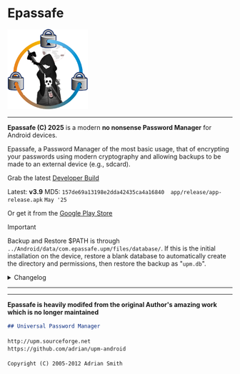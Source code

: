 # Epassafe

![logo](https://github.com/appatalks/Epassafe/blob/main/app/src/main/res/drawable/logo.png?raw=true)

---

**Epassafe (C) 2025** is a modern **no nonsense Password Manager** for Android devices.

Epassafe, a Password Manager of the most basic usage, that of encrypting your passwords using modern cryptography and allowing backups to be made to an external device (e.g., sdcard). 

Grab the latest [Developer Build](https://github.com/appatalks/Epassafe/raw/refs/heads/main/app/release/app-release.apk)

Latest: **v3.9** MD5: ```157de69a13198e2dda42435ca4a16840  app/release/app-release.apk``` ```May '25```

Or get it from the [Google Play Store](https://play.google.com/store/apps/details?id=com.epassafe.upm&pcampaignid=web_share)

> [!IMPORTANT]
> Backup and Restore $PATH is through `../Android/data/com.epassafe.upm/files/database/`. If this is the initial installation on the device, restore a blank database to automatically create the directory and permissions, then restore the backup as "`upm.db`".

<details>

<summary>Changelog</summary>

```markdown
***History***

 - **v3.9**: Code cleanup, corrections - Argon2id not used.  
 - **v3.8**: (May 2025) Major updates, including modern cryptography options, export-to-cvs, bug fixes
 - **v3.7**: Android SDK Target 35; Minor updates, bug fixes.
 - **v3.5**: General update, moved to [github.com/appatalks/Epassafe](https://github.com/appatalks/Epassafe)
 - **v3.2**: Tweaked Exit code for better performance
 - **v3.1**: Resolved Clipboard Sensitive Data copy issue on Main View
 - **v3.0**: Play Store Release Candidate: Backups stored in `Android/data/com.epassafe.upm/files/database`, permissions no longer needed
 - **v2.9**: Android 13 Clipboard Sensitive Data Recommendation added to Main List view
 - **v2.8**: Fixed annoying Exit Bug
 - **v2.7**: Code Clean up, Additional Android 13 Support improvements
 - **v2.6**: Updated for Android 13 Support
   - To solve for Android 13 Permissions
   - Adjusted Password Generator Text Scaling
   - Logo now in HD
 - **v2.5**: Copy Allowed on Notes View, Expanded lines for Notes Edit
 - **v2.4**: Code Cleanup; App Size Reduced by half, Easter Egg + Game added
 - **v2.3**: Code Cleanup
 - **v2.2** (Aug 2022): Backport Passwords should be invisible to accessibility service. Code Cleanup; Notes Added for Delete from menus - Still not working :/
 - **v2.1** (July 2022): Added Permissions/SDK Updates for Android 11+ in Manifest.
   - **Still need to manually authorize permissions in Android App Settings**.
   - Confirmed working with Android 12.
   - More Code Cleanup
 - **v2.0**: Out of Beta (6 Years Later o.O)
   - Updated for Android v9.0+ (Q, PIE) 2019.
   - Updated Build API from 16 to 29.0.1.
   - Adjusted lockout to 1 hour - very annoying having it auto-lock so quickly.
   - Code Clean up.
 - **v1.9b Beta**: Changed lockout to 5 mins, added screen keep alive to fix issue of timer not working when phone sleeps.
 - **v1.8b Beta**: Replaced Master Password Warning Text with Logo. (Just don't forget your password!)
   - Added 10-minute timer to lockout. So no more worries if you forget to lock the app.
 - **v1.7b Beta**: Created an Automatic Backup `aupm.db` from Manual Backup `upm.db` on application exit
   - **Restore still from Manual Backup file `upm.db`**
   - If you want to restore automatic backup, must rename `aupm.db` to `upm.db` from the root of sdCard
     (This makes good practice to do manual backups in the first place, but leaves a safety net for just in case, i.e. database corruption)
 - **v1.6b Beta**: Added Password Generator ([https://github.com/rod86/PassGenerator](https://github.com/rod86/PassGenerator))
 - **v1.5b Beta**: Code Clean Up
 - **v1.4b Beta**: Added Quick Lock with Volume Down (Temporary until figuring out with Screen Off)
 - **v1.3b Beta**: Added Add Account Button to Lists for easy One Click Add Option. Additional Code Clean up.
 - **v1.2b Beta**: Aesthetics and Code Optimization
 - **v1.1b Beta**: Fixed Launch Icon on Some devices not showing up.
 - **v1.0b Beta**: (2013) Initial Release
```

</details>

---

---

**Epassafe is heavily modifed from the original Author's amazing work which is no longer maintained**

```md
## Universal Password Manager

http://upm.sourceforge.net
https://github.com/adrian/upm-android

Copyright (C) 2005-2012 Adrian Smith
```


